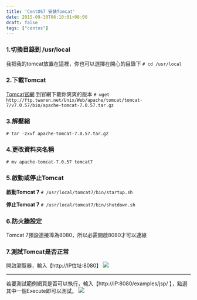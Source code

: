 ```yaml
---
title: 'CentOS7 安裝Tomcat'
date: 2015-09-30T06:10:01+08:00
draft: false
tags: ["centos"]
---
```

### 1.切換目錄到 /usr/local
我把我的tomcat放置在這裡，你也可以選擇在開心的目錄下
`# cd /usr/local`

### 2.下載Tomcat
<a href="http://tomcat.apache.org" target="_blank">Tomcat官網</a>
到官網下載你爽爽的版本
`# wget http://ftp.twaren.net/Unix/Web/apache/tomcat/tomcat-7/v7.0.57/bin/apache-tomcat-7.0.57.tar.gz`

### 3.解壓縮
`# tar -zxvf apache-tomcat-7.0.57.tar.gz`

### 4.更改資料夾名稱
`# mv apache-tomcat-7.0.57 tomcat7`

### 5.啟動或停止Tomcat
**啟動Tomcat 7**
`# /usr/local/tomcat7/bin/startup.sh`

**停止Tomcat 7**
`# /usr/local/tomcat7/bin/shutdown.sh`

### 6.防火牆設定
Tomcat 7預設連接埠為8080，所以必需開啟8080才可以連線

### 7.測試Tomcat是否正常
開啟瀏覽器，輸入【http://IP位址:8080】
<img src="//fblog.loopbai.com/images/201509/A06-01.png">

***

若要測試範例網頁是否可以執行，輸入【http://IP:8080/examples/jsp/ 】，點選其中一個Execute即可以測試。
<img src="//fblog.loopbai.com/images/201509/A06-02.png">
